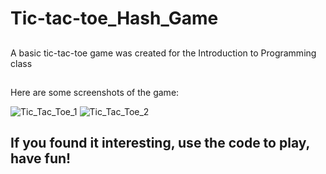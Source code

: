 ##

<h1> Tic-tac-toe_Hash_Game </h1>

##

A basic tic-tac-toe game was created for the Introduction to Programming class

##

Here are some screenshots of the game:

![Tic_Tac_Toe_1](https://user-images.githubusercontent.com/90284053/157307805-21626298-0e82-4142-8558-6b98137b07aa.jpg)
![Tic_Tac_Toe_2](https://user-images.githubusercontent.com/90284053/157307818-3da77d64-0660-443c-bc70-758008972d9a.jpg)

##

<h2> If you found it interesting, use the code to play, have fun! </h2>

##
